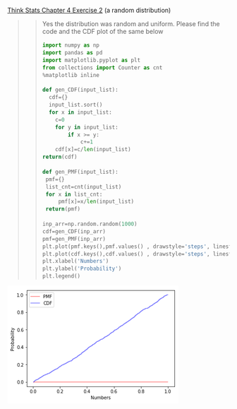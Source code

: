 [Think Stats Chapter 4 Exercise 2](http://greenteapress.com/thinkstats2/html/thinkstats2005.html#toc41) (a random distribution)
>> Yes the distribution was random and uniform. Please find the code and the CDF plot of the same below 
>> 
>> ```python
>> import numpy as np
>> import pandas as pd
>> import matplotlib.pyplot as plt
>> from collections import Counter as cnt
>> %matplotlib inline
>> 
>> def gen_CDF(input_list):
>>   cdf={}
>>   input_list.sort()
>>   for x in input_list: 
>>     c=0
>>     for y in input_list:
>>         if x >= y:
>>             c+=1
>>     cdf[x]=c/len(input_list)
>> return(cdf)
>> 
>> def gen_PMF(input_list):
>>  pmf={}
>>  list_cnt=cnt(input_list)
>>  for x in list_cnt:
>>      pmf[x]=x/len(input_list)
>>  return(pmf)
>> 
>> inp_arr=np.random.random(1000)
>> cdf=gen_CDF(inp_arr)
>> pmf=gen_PMF(inp_arr)
>> plt.plot(pmf.keys(),pmf.values() , drawstyle='steps', linestyle='-', alpha=0.5,c='r',label='PMF')
>> plt.plot(cdf.keys(),cdf.values() , drawstyle='steps', linestyle='-', alpha=0.5,c='b',label='CDF')
>> plt.xlabel('Numbers')
>> plt.ylabel('Probability')
>> plt.legend()
>> ```
>> 
![edit](../img/CDF_PMF_plot.png)
